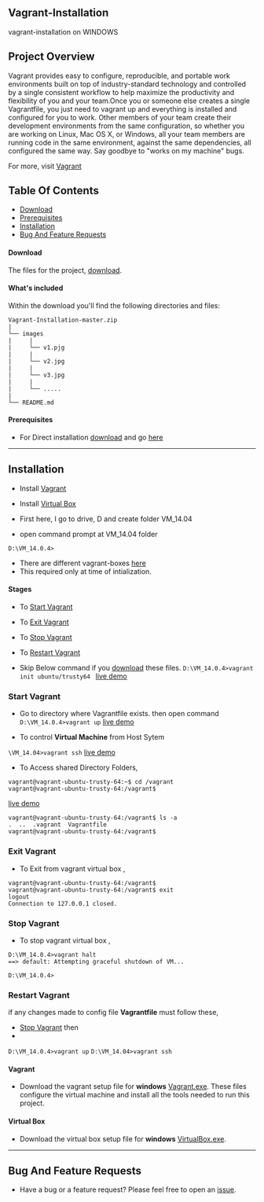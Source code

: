 ## Vagrant-Installation
vagrant-installation on WINDOWS

## Project Overview
  Vagrant provides easy to configure, reproducible, and portable work environments built on top of industry-standard technology and controlled by a single consistent workflow to help maximize the productivity and flexibility of you and your team.Once you or someone else creates a single Vagrantfile, you just need to vagrant up and everything is installed and configured for you to work. Other members of your team create their development environments from the same configuration, so whether you are working on Linux, Mac OS X, or Windows, all your team members are running code in the same environment, against the same dependencies, all configured the same way. Say goodbye to "works on my machine" bugs.

For more, visit [Vagrant](https://www.vagrantup.com/docs/)


## Table Of Contents
- [Download](#download)
- [Prerequisites](#prerequisites)
- [Installation](#installation)
- [Bug And Feature Requests](#bug-and-feature-requests)


#### Download
The files for the project, [download](https://github.com/vijju3335/Vagrant-Installation/archive/master.zip).

#### What's included

Within the download you'll find the following directories and files:
```
Vagrant-Installation-master.zip
|
└── images
|     |
|     └── v1.pjg
|     |
|     └── v2.jpg
|     |
|     └── v3.jpg
|     |
|     └── .....
|
└── README.md
```

#### Prerequisites
- For Direct installation  [download](https://github.com/vijju3335/Vagrant-Installation/archive/master.zip) and  go [here](#)
---
## Installation

- Install [Vagrant](#vagrant)
- Install [Virtual Box](#virtual-box)

- First here, I go to drive, D and create folder VM_14.04
- open command prompt at VM_14.04 folder 

```D:\VM_14.0.4>```

- There are different vagrant-boxes [here](https://app.vagrantup.com/boxes/search)
- This required only at time of intialization.
#### Stages

- To [Start Vagrant](#start-vagrant)
- To [Exit Vagrant](#exit-vagrant)
- To [Stop Vagrant](#stop-vagrant)
- To [Restart Vagrant](#restart-vagrant)

- Skip Below  command if you [download](https://github.com/vijju3335/Vagrant-Installation/archive/master.zip) these files. 
```D:\VM_14.0.4>vagrant init ubuntu/trusty64 ```  [live demo](https://github.com/vijju3335/LogsAnalysis/blob/master/images/v1.JPG) 

### Start Vagrant

- Go to directory where Vagrantfile exists. then open command 
```D:\VM_14.0.4>vagrant up```  [live demo](https://github.com/vijju3335/LogsAnalysis/blob/master/images/v2.JPG)

- To control **Virtual Machine** from Host Sytem

```\VM_14.04>vagrant ssh```  [live demo](https://github.com/vijju3335/LogsAnalysis/blob/master/images/v3.JPG)

- To Access shared Directory Folders,
```
vagrant@vagrant-ubuntu-trusty-64:~$ cd /vagrant
vagrant@vagrant-ubuntu-trusty-64:/vagrant$
```
[live demo](https://github.com/vijju3335/LogsAnalysis/blob/master/images/v4.png)
```
vagrant@vagrant-ubuntu-trusty-64:/vagrant$ ls -a
.  ..  .vagrant  Vagrantfile
vagrant@vagrant-ubuntu-trusty-64:/vagrant$ 
```
### Exit Vagrant
- To Exit from vagrant virtual box ,
```
vagrant@vagrant-ubuntu-trusty-64:/vagrant$
vagrant@vagrant-ubuntu-trusty-64:/vagrant$ exit
logout
Connection to 127.0.0.1 closed.
```
### Stop Vagrant
- To stop vagrant virtual box ,
```
D:\VM_14.0.4>vagrant halt
==> default: Attempting graceful shutdown of VM...

D:\VM_14.0.4>
```

### Restart Vagrant
if any changes made to config file **Vagrantfile** must follow these,
- [Stop Vagrant](#stop-vagrant) then
- 
```D:\VM_14.0.4>vagrant up```
```D:\VM_14.04>vagrant ssh```  

#### Vagrant
- Download the vagrant setup file for **windows** [Vagrant.exe](https://www.vagrantup.com/downloads.html).
These files configure the virtual machine and install all the tools needed to run this project.

#### Virtual Box
- Download the virtual box setup file for **windows** [VirtualBox.exe](https://download.virtualbox.org/virtualbox/5.2.12/VirtualBox-5.2.12-122591-Win.exe).

---

## Bug And Feature Requests
- Have a bug or a feature request? Please feel free to open an [issue](https://github.com/vijju3335/LogsAnalysis/issues).

